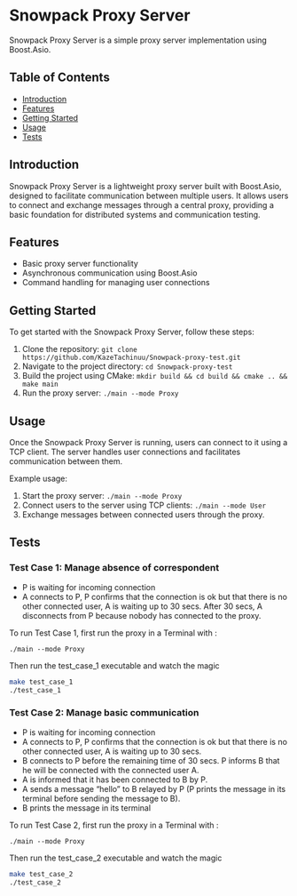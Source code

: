 # Snowpack Proxy Server

Snowpack Proxy Server is a simple proxy server implementation using Boost.Asio.

## Table of Contents
- [Introduction](#introduction)
- [Features](#features)
- [Getting Started](#getting-started)
- [Usage](#usage)
- [Tests](#tests)


## Introduction

Snowpack Proxy Server is a lightweight proxy server built with Boost.Asio, designed to facilitate communication between multiple users. It allows users to connect and exchange messages through a central proxy, providing a basic foundation for distributed systems and communication testing.

## Features

- Basic proxy server functionality
- Asynchronous communication using Boost.Asio
- Command handling for managing user connections

## Getting Started

To get started with the Snowpack Proxy Server, follow these steps:

1. Clone the repository: `git clone https://github.com/KazeTachinuu/Snowpack-proxy-test.git`
2. Navigate to the project directory: `cd Snowpack-proxy-test`
3. Build the project using CMake: `mkdir build && cd build && cmake .. && make main`
4. Run the proxy server: `./main --mode Proxy`

## Usage

Once the Snowpack Proxy Server is running, users can connect to it using a TCP client. The server handles user connections and facilitates communication between them.

Example usage:

1. Start the proxy server: `./main --mode Proxy`
2. Connect users to the server using TCP clients: `./main --mode User`
3. Exchange messages between connected users through the proxy.

## Tests

### Test Case 1: Manage absence of correspondent
- P is waiting for incoming connection
- A connects to P, P confirms that the connection is ok but that there is no other connected user, A is waiting up to 30 secs. After 30 secs, A disconnects from P because nobody has connected to the proxy.

To run Test Case 1, first run the proxy in a Terminal with :
```shell
./main --mode Proxy
```
Then run the test_case_1 executable and watch the magic
```bash
make test_case_1
./test_case_1
```

### Test Case 2: Manage basic communication
- P is waiting for incoming connection
- A connects to P, P confirms that the connection is ok but that there is no other connected user, A is waiting up to 30 secs.
- B connects to P before the remaining time of 30 secs. P informs B that he will be connected with the connected user A.
- A is informed that it has been connected to B by P.
- A sends a message “hello” to B relayed by P (P prints the message in its terminal before sending the message to B).
- B prints the message in its terminal

To run Test Case 2, first run the proxy in a Terminal with :
```shell
./main --mode Proxy
```
Then run the test_case_2 executable and watch the magic
```bash
make test_case_2
./test_case_2
```
